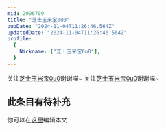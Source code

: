 ```yaml
---
mid: 2996709
title: "芝士玉米宝0u0"
pubDate: "2024-11-04T11:26:46.564Z"
updatedDate: "2024-11-04T11:26:46.564Z"
profile:
  {
    Nickname: ["芝士玉米宝0u0"],
  }
---
```


关注[芝士玉米宝0u0](https://space.bilibili.com/2996709)谢谢喵~ 关注[芝士玉米宝0u0](https://space.bilibili.com/2996709)谢谢喵~

## 此条目有待补充
你可以在[这里](https://github.com/Yuhanawa/VTuber.ICU/edit/master/src/content/v/芝士玉米宝0u0/index.md)编辑本文
